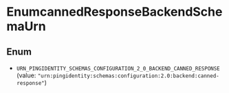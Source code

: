 

# EnumcannedResponseBackendSchemaUrn

## Enum


* `URN_PINGIDENTITY_SCHEMAS_CONFIGURATION_2_0_BACKEND_CANNED_RESPONSE` (value: `"urn:pingidentity:schemas:configuration:2.0:backend:canned-response"`)



